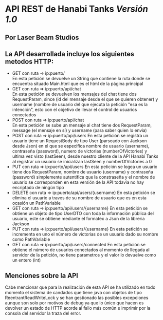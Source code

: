 # **API REST de Hanabi Tanks** *Versión 1.0*
## Por Laser Beam Studios

## La API desarrollada incluye los siguientes metodos HTTP:

- GET con ruta => ip:puerto/   
En esta petición se devuelve un String que contiene la ruta donde se encuentra situado Main.html que es el html de la página principal   
- GET con ruta => ip:puerto/api/chat   
En esta petición se devuelven los mensajes del chat tiene dos RequestParam, since (id del mensaje desde el que se quieren obtener) y username (nombre de usuario del que ejecuta la petición "esa es la intención", esto con el objetivo de llevar el control de usuarios conectados   
- POST con ruta => ip:puerto/api/chat   
En esta petición se sube un mensaje al chat tiene dos RequestParam, message (el mensaje en sí) y username (para saber quien lo envia)   
- POST con ruta => ip:puerto/api/users
En esta petición se registra un usuario tiene un RequestBody de tipo User (parseado con Jackson desde Json) en el que se especifica nombre de usuario (username), contraseña (password), numero de victorias (numberOfVictories) y ultima vez visto (lastSeen), desde nuestro cliente de la API Hanabi Tanks al registrar un usuario se inicializan lastSeen y numberOfVictories a 0
- PUT con ruta => ip:puerto/api/users
En esta petición se logea un usuario tiene dos RequestParam, nombre de usuario (username) y contraseña (password) simplemente autentifica que la constraseña y el nombre de usuario se corresponden en esta versión de la API todavia no hay encriptado de ningún tipo
- DELETE con ruta => ip:puerto/api/users/{username}
En esta petición se elimina el usuario a traves de su nombre de usuario que es en esta ocasión un PathVariable
- GET con ruta => ip:puerto/api/users/{username}
En esta petición se obtiene un objeto de tipo UserDTO con toda la información pública del usuario, este se obtiene mediante el formateo a Json de la libreria Jackson
- PUT con ruta => ip:puerto/api/users/{username}
En esta petición se incrementa en uno el número de victorias de un usuario dado su nombre como PathVariable
- GET con ruta => ip:puerto/api/users/connected
En esta petición se obtiene el número de usuarios conectados al momento de llegada al servidor de la petición, no tiene parametros y el valor lo devuelve como un entero (int)


## Menciones sobre la API

Cabe mencionar que para la realización de esta API se ha utilizado en todo momento el sistema de candados que tiene java con objetos de tipo ReentrantReadWriteLock y se han gestionado las posibles excepciones aunque son solo por motivos de debug ya que lo único que hacen es devolver un estado de HTTP acorde al fallo más común e imprimir por la consola del servidor la traza del error.
